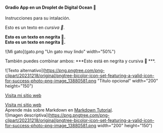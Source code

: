 #### Gradio App en un Droplet de Digital Ocean 🐬
Instrucciones para su intalación.

Esto es un texto en *cursiva 🐬*.

**Esto es un texto en negrita 🐬.**<br>
__Esto es un texto en negrita 🐬.__

![Mi gato](gato.png "Un gato muy lindo" width="50%")

También puedes combinar ambos: ***Esto está en negrita y cursiva 🐬 ***.

![Texto alternativo](https://png.pngtree.com/png-clipart/20231218/original/pngtree-bicolor-icon-set-featuring-a-valid-icon-for-success-photo-png-image_13880581.png "Título opcional" width="200" height="150")

[Visita mi sitio web](https://mituweb.com "¡Descubre mi proyecto!" )

[Visita mi sitio web](https://mituweb.com)<br>
Aprende más sobre Markdown en [Markdown Tutorial](https://www.markdowntutorial.com/es/lesson/3/).<br>
![Imagen descriptiva](https://png.pngtree.com/png-clipart/20231218/original/pngtree-bicolor-icon-set-featuring-a-valid-icon-for-success-photo-png-image_13880581.png width="200" height="150")
